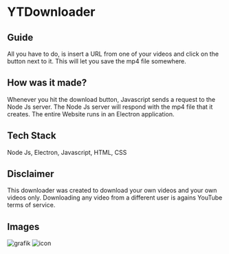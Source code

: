 # YTDownloader

## Guide
All you have to do, is insert a URL from one of your videos and click on the button next to it. This will let you save the mp4 file somewhere.

## How was it made?
Whenever you hit the download button, Javascript sends a request to the Node Js server. The Node Js server will respond with the mp4 file that it creates. The entire Website runs in an Electron application.

## Tech Stack
Node Js, Electron, Javascript, HTML, CSS

## Disclaimer
This downloader was created to download your own videos and your own videos only. Downloading any video from a different user is agains YouTube terms of service.

## Images
![grafik](https://user-images.githubusercontent.com/99955639/194108977-cd0598f4-6089-4c49-9554-377f3e1fde19.png)
![icon](https://user-images.githubusercontent.com/99955639/194118278-c465fc08-7eda-44dc-a472-17aec319cb39.png)
